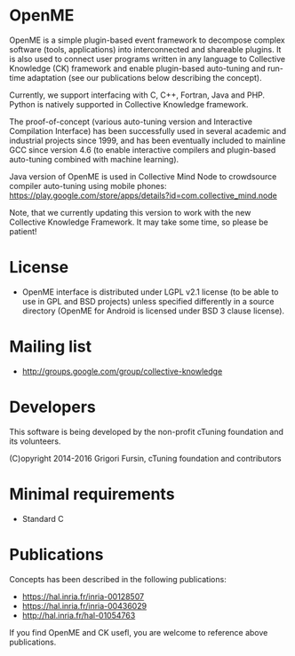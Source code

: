 OpenME
======
OpenME is a simple plugin-based event framework to decompose
complex software (tools, applications) into interconnected and 
shareable plugins. It is also used to connect user programs 
written in any language to Collective Knowledge (CK) framework 
and enable plugin-based auto-tuning and run-time adaptation 
(see our publications below describing the concept).

Currently, we support interfacing with C, C++, Fortran,
Java and PHP. Python is natively supported in Collective 
Knowledge framework.

The proof-of-concept (various auto-tuning version and Interactive 
Compilation Interface) has been successfully used in several academic 
and industrial projects since 1999, and has been eventually included 
to mainline GCC since version 4.6 (to enable interactive compilers 
and plugin-based auto-tuning combined with machine learning).

Java version of OpenME is used in Collective Mind Node to crowdsource
compiler auto-tuning using mobile phones:
https://play.google.com/store/apps/details?id=com.collective_mind.node

Note, that we currently updating this version to work with the
new Collective Knowledge Framework. It may take some time, 
so please be patient!

License
=======
* OpenME interface is distributed under LGPL v2.1 license
  (to be able to use in GPL and BSD projects)
  unless specified differently in a source directory
  (OpenME for Android is licensed under BSD 3 clause license).

Mailing list
============
* http://groups.google.com/group/collective-knowledge

Developers
==========
This software is being developed by the non-profit 
cTuning foundation and its volunteers.

(C)opyright 2014-2016 Grigori Fursin, 
cTuning foundation and contributors

Minimal requirements
====================
* Standard C

Publications
============
Concepts has been described in the following publications:

* https://hal.inria.fr/inria-00128507
* https://hal.inria.fr/inria-00436029
* http://hal.inria.fr/hal-01054763

If you find OpenME and CK usefl, you are welcome 
to reference above publications.

